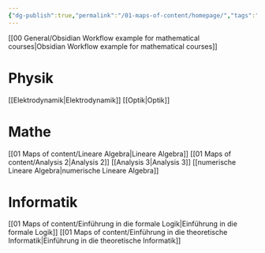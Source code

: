 ```yaml
---
{"dg-publish":true,"permalink":"/01-maps-of-content/homepage/","tags":"gardenEntry"}
---
```



[[00 General/Obsidian Workflow example for mathematical courses|Obsidian Workflow example for mathematical courses]]

# Physik
[[Elektrodynamik|Elektrodynamik]]
[[Optik|Optik]]

# Mathe
[[01 Maps of content/Lineare Algebra|Lineare Algebra]]
[[01 Maps of content/Analysis 2|Analysis 2]]
[[Analysis 3|Analysis 3]]
[[numerische Lineare Algebra|numerische Lineare Algebra]]

# Informatik
[[01 Maps of content/Einführung in die formale Logik|Einführung in die formale Logik]]
[[01 Maps of content/Einführung in die theoretische Informatik|Einführung in die theoretische Informatik]]

